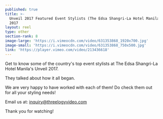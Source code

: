 ```yaml
---
published: true
title: >-
  Unveil 2017 Featured Event Stylists (The Edsa Shangri-La Hotel Manila) April
  2017
layout: reel
type: other
section-rank: 8
image-large: 'https://i.vimeocdn.com/video/631353868_1920x700.jpg'
image-small: 'https://i.vimeocdn.com/video/631353868_750x500.jpg'
link: 'https://player.vimeo.com/video/213436618'
---
```

Get to know some of the country's top event stylists at The Edsa Shangri-La Hotel Manila's Unveil 2017.

They talked about how it all began.

We are very happy to have worked with each of them! Do check them out for all your styling needs!

Email us at: inquiry@threelogyvideo.com

Thank you for watching!